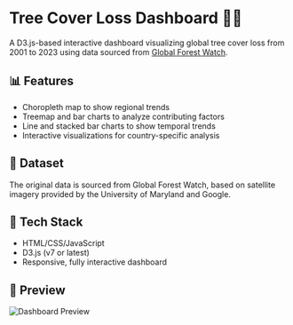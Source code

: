 # Tree Cover Loss Dashboard 🌲🔥

A D3.js-based interactive dashboard visualizing global tree cover loss from 2001 to 2023 using data sourced from [Global Forest Watch](https://www.globalforestwatch.org/).

## 📊 Features
- Choropleth map to show regional trends
- Treemap and bar charts to analyze contributing factors
- Line and stacked bar charts to show temporal trends
- Interactive visualizations for country-specific analysis

## 📁 Dataset
The original data is sourced from Global Forest Watch, based on satellite imagery provided by the University of Maryland and Google.

## 🔧 Tech Stack
- HTML/CSS/JavaScript
- D3.js (v7 or latest)
- Responsive, fully interactive dashboard

## 📸 Preview
![Dashboard Preview](https://github.com/user-attachments/assets/e3502733-4c09-4e0b-82da-1d36b9f25e5e)
